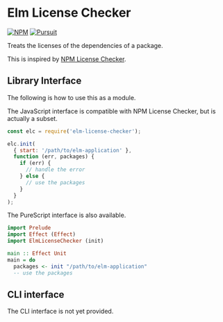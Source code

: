 # Elm License Checker

[![NPM][npm-badge]][npm] [![Pursuit][pursuit-badge]][pursuit]

[npm]: https://www.npmjs.com/package/elm-license-checker
[npm-badge]: https://img.shields.io/npm/v/elm-license-checker
[pursuit]: https://pursuit.purescript.org/packages/purescript-elm-license-checker/
[pursuit-badge]: https://img.shields.io/badge/pursuit-v2.2.1-%231d222d

Treats the licenses of the dependencies of a package.

This is inspired by [NPM License Checker](https://github.com/davglass/license-checker).

## Library Interface

The following is how to use this as a module.

The JavaScript interface is compatible with NPM License Checker, but is actually a subset.

```javascript
const elc = require('elm-license-checker');

elc.init(
  { start: '/path/to/elm-application' },
  function (err, packages) {
    if (err) {
      // handle the error
    } else {
      // use the packages
    }
  }
);
```

The PureScript interface is also available.

```purescript
import Prelude
import Effect (Effect)
import ElmLicenseChecker (init)

main :: Effect Unit
main = do
  packages <- init "/path/to/elm-application"
  -- use the packages
```

## CLI interface

The CLI interface is not yet provided.
